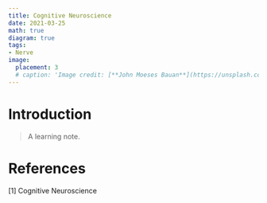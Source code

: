 ```yaml
---
title: Cognitive Neuroscience
date: 2021-03-25
math: true
diagram: true
tags:
- Nerve
image:
  placement: 3
  # caption: 'Image credit: [**John Moeses Bauan**](https://unsplash.com/photos/OGZtQF8iC0g)'
---
```


# Introduction
> A learning note.


# References
[1] Cognitive Neuroscience
